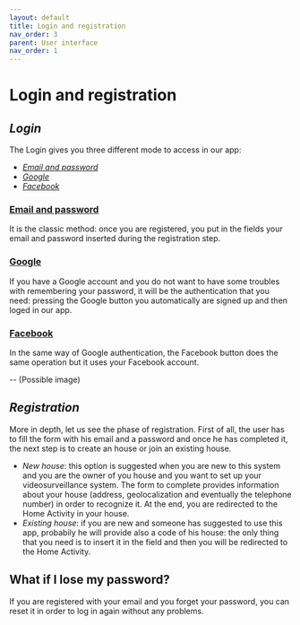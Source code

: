 ```yaml
---
layout: default
title: Login and registration
nav_order: 3
parent: User interface
nav_order: 1
---
```

#  Login and registration

## *Login*
The Login gives you three different mode to access in our app:
- [*Email and password*](#email)
- [*Google*](#google)
- [*Facebook*](#facebook)

### [Email and password](https://firebase.google.com/docs/auth/android/password-auth)
It is the classic method: once you are registered, you put in the fields your email and password inserted during the registration step.

### [Google](https://firebase.google.com/docs/auth/android/google-signin)
If you have a Google account and you do not want to have some troubles with remembering your password, it will be the authentication that you need: pressing the Google button you automatically are signed up and then loged in our app.

### [Facebook](https://firebase.google.com/docs/auth/android/facebook-login)
In the same way of Google authentication, the Facebook button does the same operation but it uses your Facebook account.

-- (Possible image)
## *Registration*
More in depth, let us see the phase of registration.
First of all, the user has to fill the form with his email and a password and once he has completed it, the next step is to create an house or join an existing house.
- *New house*: this option is suggested when you are new to this system and you are the owner of you house and you want to set up your videosurveillance system. The form to complete provides information about your house (address, geolocalization and eventually the telephone number) in order to recognize it. At the end, you are redirected to the Home Activity in your house.
- *Existing house*: if you are new and someone has suggested to use this app, probabily he will provide also a code of his house: the only thing that you need is to insert it in the field and then you will be redirected to the Home Activity.

## What if I lose my password?
If you are registered with your email and you forget your password, you can reset it in order to log in again without any problems.

